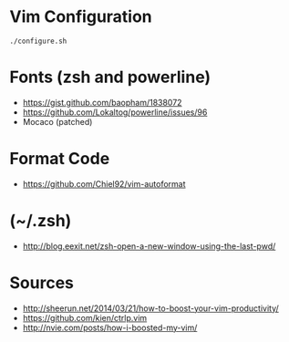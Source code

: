 # Vim Configuration

    ./configure.sh

# Fonts (zsh and powerline)

* https://gist.github.com/baopham/1838072
* https://github.com/Lokaltog/powerline/issues/96
* Mocaco (patched)

# Format Code

* https://github.com/Chiel92/vim-autoformat

# (~/.zsh)

* http://blog.eexit.net/zsh-open-a-new-window-using-the-last-pwd/

# Sources

* http://sheerun.net/2014/03/21/how-to-boost-your-vim-productivity/
* https://github.com/kien/ctrlp.vim
* http://nvie.com/posts/how-i-boosted-my-vim/
